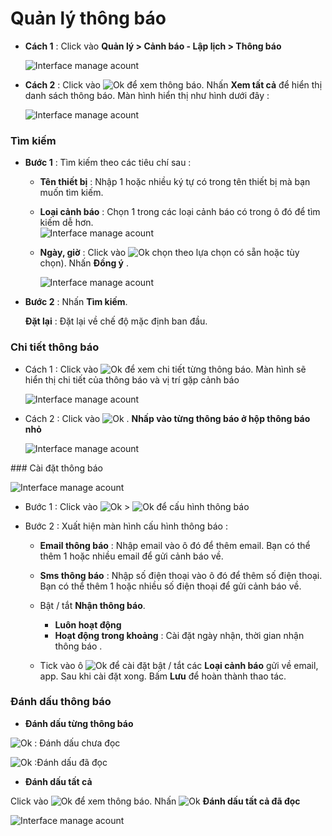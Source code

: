 #  Quản lý thông báo

* **Cách 1** : Click vào **Quản lý > Cảnh báo - Lập lịch > Thông báo** 

    <span style="display:block;text-align:left">![Interface manage acount](/docs/assets/images/web-interface/notification/notification-1.jpg)

* **Cách 2** : Click vào <span class="icon-left svg-filter-tick">![Ok](/docs/assets/images/web-interface/icon/SVG/icons8-alarm.svg) để xem thông báo. Nhấn **Xem tất cả** để hiển thị danh sách thông báo. 
Màn hình hiển thị như hình dưới đây :

    <span style="display:block;text-align:left">![Interface manage acount](/docs/assets/images/web-interface/notification/notification.jpg)

### Tìm kiếm
- **Bước 1** : Tìm kiếm theo các tiêu chí sau :
    * **Tên thiết bị** : Nhập 1 hoặc nhiều ký tự có trong tên thiết bị mà bạn muốn tìm kiếm.
    * **Loại cảnh báo** : Chọn 1 trong các loại cảnh báo có trong ô đó để tìm kiếm dễ hơn.
     <span style="display:block;text-align:left">![Interface manage acount](/docs/assets/images/web-interface/notification/alert-type.jpg)
    
     * **Ngày, giờ** : Click vào <span class="icon-left svg-filter-search">![Ok](/docs/assets/images/web-interface/icon/SVG/icons8-calendar.svg) chọn theo lựa chọn có sẵn hoặc tùy chọn). Nhấn **Đồng ý** . 

        <span style="display:block;text-align:left">![Interface manage acount](/docs/assets/images/web-interface/notification/date.jpg)
- **Bước 2** : Nhấn **Tìm kiếm**.

    **Đặt lại** : Đặt lại về chế độ mặc định ban đầu.

### Chi tiết thông báo

* Cách 1 : Click vào <span class="icon-left svg-filter-circlepurpleple">![Ok](/docs/assets/images/web-interface/icon/SVG/info-circle.svg) để xem chi tiết từng thông báo.
Màn hình sẽ hiển thị chi tiết của thông báo và vị trí gặp cảnh báo

    <span style="display:block;text-align:left">![Interface manage acount](/docs/assets/images/web-interface/notification/info.jpg)

* Cách 2 : Click vào <span class="icon-left svg-filter-tick">![Ok](/docs/assets/images/web-interface/icon/SVG/icons8-alarm.svg) . **Nhấp vào từng thông báo ở hộp thông báo nhỏ**

    <span style="display:block;text-align:left">![Interface manage acount](/docs/assets/images/web-interface/notification/info-1.jpg)

<div id="notification"> 
</div>
### Cài đặt thông báo 

<span style="display:block;text-align:left">![Interface manage acount](/docs/assets/images/web-interface/notification/setting.jpg)


- Bước 1 : Click vào <span class="icon-left svg-filter-tick">![Ok](/docs/assets/images/web-interface/icon/SVG/icons8-alarm.svg) > <span class="icon-left svg-filter-info">![Ok](/docs/assets/images/web-interface/icon/SVG/icons8-gear.svg) để cấu hình thông báo

<div id="notification">
<div>

- Bước 2 : Xuất hiện màn hình cấu hình thông báo :
    - **Email thông báo** : Nhập email vào ô đó để thêm email.
    Bạn có thể thêm 1 hoặc nhiều email để gửi cảnh báo về.

    - **Sms thông báo** : Nhập  số điện thoại vào ô đó để thêm số điện thoại.
    Bạn có thể thêm 1 hoặc nhiều số điện thoại để gửi cảnh báo về.
    - Bật / tắt **Nhận thông báo**.
        - **Luôn hoạt động**
        - **Hoạt động trong khoảng** :  Cài đặt ngày nhận, thời gian  nhận thông báo . 
    - Tick vào ô <span class="icon-left svg-filter-tick">![Ok](/docs/assets/images/web-interface/icon/SVG/check-square.svg) để cài đặt bật / tắt các **Loại cảnh báo** gửi về email, app. 
Sau khi cài đặt xong. Bấm **Lưu** để hoàn thành thao tác.

### Đánh dấu thông báo
* **Đánh dấu từng thông báo**

<span class="icon-left svg-filter-pink">![Ok](/docs/assets/images/web-interface/icon/SVG/bell.svg) : Đánh dấu chưa đọc 

<span class="icon-left svg-filter-pink">![Ok](/docs/assets/images/web-interface/icon/SVG/bell1.svg) :Đánh dấu đã đọc

* **Đánh dấu tất cả** 

Click vào <span class="icon-left svg-filter-tick">![Ok](/docs/assets/images/web-interface/icon/SVG/icons8-alarm.svg) để xem thông báo. Nhấn <span class="icon-left svg-filter-tick">![Ok](/docs/assets/images/web-interface/icon/SVG/icons8-double-tick.svg) **Đánh dấu tất cả đã đọc** 

<span style="display:block;text-align:left">![Interface manage acount](/docs/assets/images/web-interface/notification/infomation-1.jpg)



